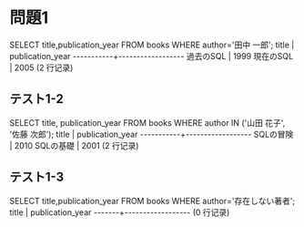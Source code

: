# 問題1

SELECT title,publication_year
FROM books
WHERE author='田中 一郎';
   title   | publication_year 
-----------+------------------
 過去のSQL |             1999
 現在のSQL |             2005
(2 行记录)

## テスト1-2
SELECT title, publication_year
FROM books
WHERE author IN ('山田 花子', '佐藤 次郎');
   title   | publication_year 
-----------+------------------
 SQLの冒険 |             2010
 SQLの基礎 |             2001
(2 行记录)

## テスト1-3
SELECT title,publication_year
FROM books
WHERE author='存在しない著者';
 title | publication_year 
-------+------------------
(0 行记录)